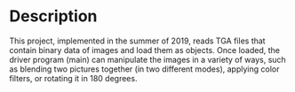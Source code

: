 # Description #
This project, implemented in the summer of 2019, reads TGA files that contain binary data of images and load them as objects. Once loaded, the driver program (main) can manipulate the images in a variety of ways, such as blending two pictures together (in two different modes), applying color filters, or rotating it in 180 degrees.
